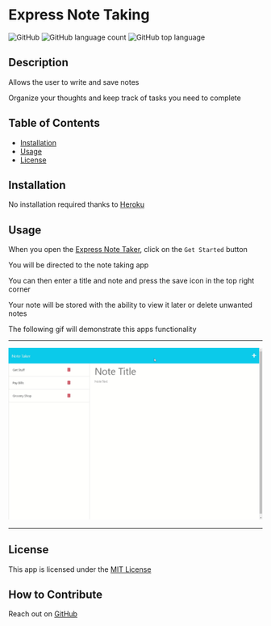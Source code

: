 # Express Note Taking

![GitHub](https://img.shields.io/github/license/Tooboi/Express-Note-Taker?color=%230dcaf0)
![GitHub language count](https://img.shields.io/github/languages/count/Tooboi/Express-Note-Taker?color=0dcaf0)
![GitHub top language](https://img.shields.io/github/languages/top/Tooboi/Express-Note-Taker?color=0dcaf0&logo=Javascript&logoColor=0dcaf0)

## Description

Allows the user to write and save notes

Organize your thoughts and keep track of tasks you need to complete

## Table of Contents

- [Installation](#installation)
- [Usage](#usage)
- [License](#license)

## Installation

No installation required thanks to [Heroku](https://dashboard.heroku.com/)

## Usage

When you open the [Express Note Taker](https://salty-temple-00241.herokuapp.com/), click on the `Get Started` button

You will be directed to the note taking app

You can then enter a title and note and press the save icon in the top right corner

Your note will be stored with the ability to view it later or delete unwanted notes

The following gif will demonstrate this apps functionality

---

![Example](./public/assets/images/Demo.gif)

---

## License

This app is licensed under the [MIT License](./LICENSE)

## How to Contribute

Reach out on [GitHub](https://github.com/Tooboi)
